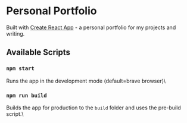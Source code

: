# Personal Portfolio

Built with [Create React App](https://github.com/facebook/create-react-app) - a personal portfolio for my projects and writing.

## Available Scripts

### `npm start`

Runs the app in the development mode (default=brave browser)\

### `npm run build`

Builds the app for production to the `build` folder and uses the pre-build script.\